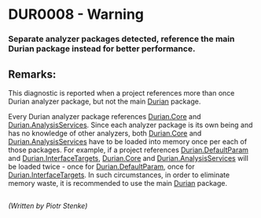 # DUR0008 - Warning
### Separate analyzer packages detected, reference the main Durian package instead for better performance.

## Remarks:

This diagnostic is reported when a project references more than once Durian analyzer package, but not the main [Durian](https://www.nuget.org/packages/Durian/) package.

Every Durian analyzer package references [Durian.Core](../../src/Durian.Core/README.md) and [Durian.AnalysisServices](../../src/Durian.AnalysisServices/README.md). Since each analyzer package is its own being and has no knowledge of other analyzers, both [Durian.Core](../../src/Durian.Core/README.md) and [Durian.AnalysisServices](../../src/Durian.AnalysisServices/README.md) have to be loaded into memory once per each of those packages. For example, if a project references [Durian.DefaultParam](../../src/Durian.DefaultParam/README.md) and [Durian.InterfaceTargets](../../src/Durian.InterfaceTargets/README.md), [Durian.Core](../../src/Durian.Core/README.md) and [Durian.AnalysisServices](../../src/Durian.AnalysisServices/README.md) will be loaded twice - once for [Durian.DefaultParam](../../src/Durian.DefaultParam/README.md), once for [Durian.InterfaceTargets](../../src/Durian.InterfaceTargets/README.md). In such circumstances, in order to eliminate memory waste, it is recommended to use the main [Durian](https://www.nuget.org/packages/Durian/) package.
##

*\(Written by Piotr Stenke\)*